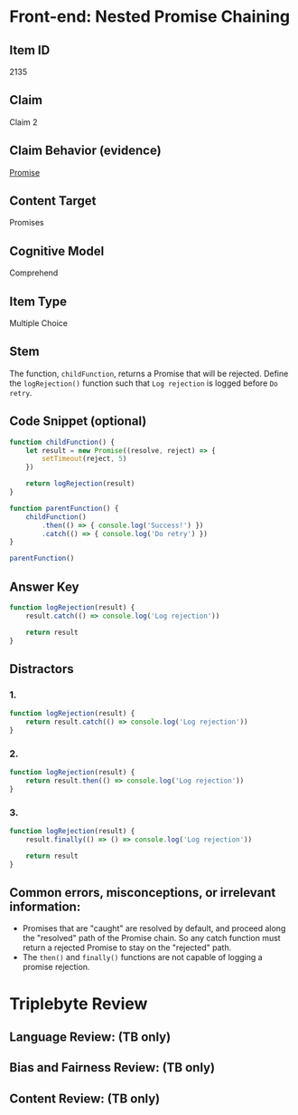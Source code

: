 # Front-end: Nested Promise Chaining

## Item ID
2135

## Claim
Claim 2

## Claim Behavior (evidence)
[Promise](https://developer.mozilla.org/en-US/docs/Web/JavaScript/Reference/Global_Objects/Promise)

## Content Target
Promises

## Cognitive Model
Comprehend

## Item Type
Multiple Choice 

## Stem
The function, `childFunction`, returns a Promise that will be rejected.  Define the `logRejection()` function such that `Log rejection` is logged before `Do retry`.

## Code Snippet (optional)
```javascript
function childFunction() {
    let result = new Promise((resolve, reject) => {
        setTimeout(reject, 5)
    })

    return logRejection(result)
}

function parentFunction() {
    childFunction()
        .then(() => { console.log('Success!') })
        .catch(() => { console.log('Do retry') })
}

parentFunction()
```

## Answer Key
```javascript
function logRejection(result) {
    result.catch(() => console.log('Log rejection'))

    return result
}
```

## Distractors
### 1.
```javascript
function logRejection(result) {
    return result.catch(() => console.log('Log rejection'))
}
```

### 2.
```javascript
function logRejection(result) {
    return result.then(() => console.log('Log rejection'))
}
```

### 3.
```javascript
function logRejection(result) {
    result.finally(() => () => console.log('Log rejection'))

    return result
}
```

## Common errors, misconceptions, or irrelevant information:
* Promises that are "caught" are resolved by default, and proceed along the "resolved" path of the Promise chain.  So any catch function must return a rejected Promise to stay on the "rejected" path.
* The `then()` and `finally()` functions are not capable of logging a promise rejection.

# Triplebyte Review

## Language Review: (TB only)

## Bias and Fairness Review: (TB only)

## Content Review: (TB only)
